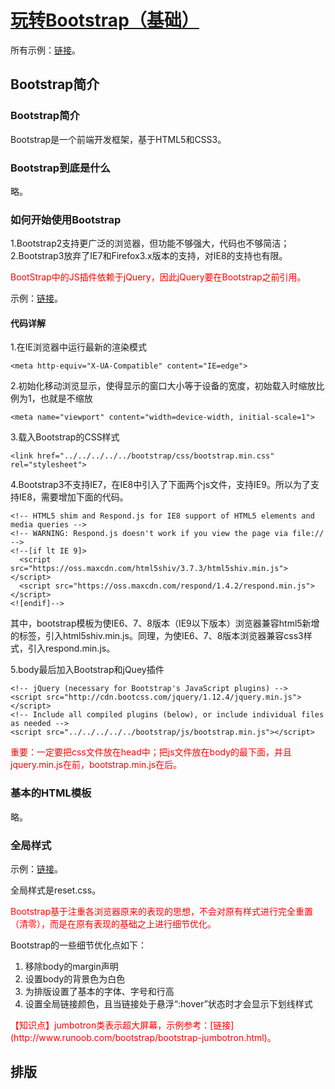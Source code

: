 # [玩转Bootstrap（基础）](http://www.imooc.com/learn/141)

所有示例：[链接](http://123.56.21.232:8252/video/imooc/bootstrap/basic)。

## Bootstrap简介

### Bootstrap简介

Bootstrap是一个前端开发框架，基于HTML5和CSS3。


### Bootstrap到底是什么

略。


### 如何开始使用Bootstrap

1.Bootstrap2支持更广泛的浏览器，但功能不够强大，代码也不够简洁；
2.Bootstrap3放弃了IE7和Firefox3.x版本的支持，对IE8的支持也有限。

<font color="red">
BootStrap中的JS插件依赖于jQuery，因此jQuery要在Bootstrap之前引用。
</font>

示例：[链接](http://123.56.21.232:8252/video/imooc/bootstrap/basic/ch01/03_basic_template.html)。

#### 代码详解

1.在IE浏览器中运行最新的渲染模式

```
<meta http-equiv="X-UA-Compatible" content="IE=edge">
```

2.初始化移动浏览显示，使得显示的窗口大小等于设备的宽度，初始载入时缩放比例为1，也就是不缩放

```
<meta name="viewport" content="width=device-width, initial-scale=1">
```

3.载入Bootstrap的CSS样式

```
<link href="../../../../../bootstrap/css/bootstrap.min.css" rel="stylesheet">
```

4.Bootstrap3不支持IE7，在IE8中引入了下面两个js文件，支持IE9。所以为了支持IE8，需要增加下面的代码。

```
<!-- HTML5 shim and Respond.js for IE8 support of HTML5 elements and media queries -->
<!-- WARNING: Respond.js doesn't work if you view the page via file:// -->
<!--[if lt IE 9]>
  <script src="https://oss.maxcdn.com/html5shiv/3.7.3/html5shiv.min.js"></script>
  <script src="https://oss.maxcdn.com/respond/1.4.2/respond.min.js"></script>
<![endif]-->
```

其中，bootstrap模板为使IE6、7、8版本（IE9以下版本）浏览器兼容html5新增的标签，引入html5shiv.min.js。同理，为使IE6、7、8版本浏览器兼容css3样式，引入respond.min.js。

5.body最后加入Bootstrap和jQuey插件

```
<!-- jQuery (necessary for Bootstrap's JavaScript plugins) -->
<script src="http://cdn.bootcss.com/jquery/1.12.4/jquery.min.js"></script>
<!-- Include all compiled plugins (below), or include individual files as needed -->
<script src="../../../../../bootstrap/js/bootstrap.min.js"></script>
```

<font color="red">
重要：一定要把css文件放在head中；把js文件放在body的最下面，并且jquery.min.js在前，bootstrap.min.js在后。
</font>


### 基本的HTML模板

略。


### 全局样式

示例：[链接](http://123.56.21.232:8252/video/imooc/bootstrap/basic/ch01/05_reset_css.html)。

全局样式是reset.css。

<font color="red">
Bootstrap基于注重各浏览器原来的表现的思想，不会对原有样式进行完全重置（清零），而是在原有表现的基础之上进行细节优化。
</font>

Bootstrap的一些细节优化点如下：
1. 移除body的margin声明
2. 设置body的背景色为白色
3. 为排版设置了基本的字体、字号和行高
4. 设置全局链接颜色，且当链接处于悬浮“:hover”状态时才会显示下划线样式

<font color="red">
【知识点】jumbotron类表示超大屏幕，示例参考：[链接](http://www.runoob.com/bootstrap/bootstrap-jumbotron.html)。
</font>







## 排版



